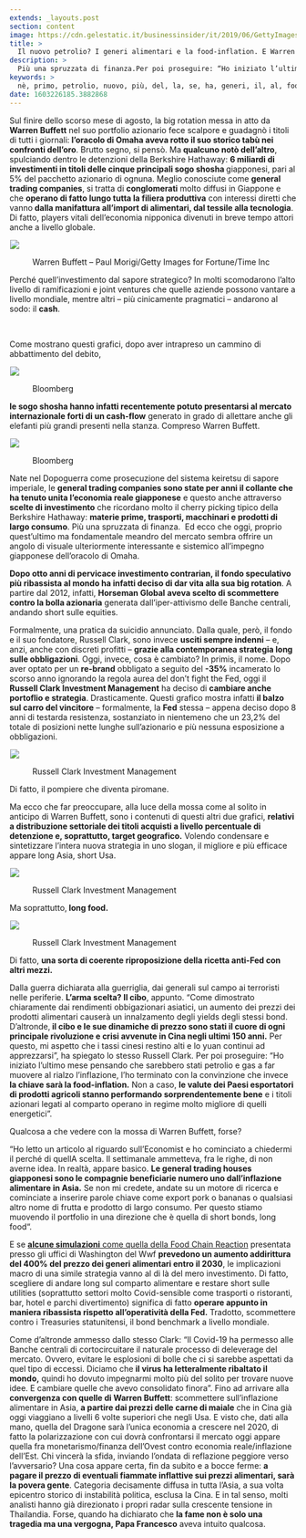 ```yaml
--- 
extends: _layouts.post 
section: content 
image: https://cdn.gelestatic.it/businessinsider/it/2019/06/GettyImages-1147208439-1024x684.jpg 
title: > 
  Il nuovo petrolio? I generi alimentari e la food-inflation. E Warren Buffett se n’è accorto per primo 
description: > 
  Più una spruzzata di finanza.Per poi proseguire: “Ho iniziato l’ultimo mese pensando che sarebbero stati petrolio e gas a far muovere al rialzo l’inflazione, l’ho terminato con la convinzione che invece la chiave sarà la food-inflation.Come d’altronde ammesso dallo stesso Clark: “Il Covid-19 ha permesso alle Banche centrali di cortocircuitare il naturale processo di deleverage del mercato.Diciamo che il virus ha letteralmente ribaltato il mondo, quindi ho dovuto impegnarmi molto più del solito per trovare nuove idee.Forse, quando ha dichiarato che la fame non è solo una tragedia ma una vergogna, Papa Francesco aveva intuito qualcosa. 
keywords: > 
  nè, primo, petrolio, nuovo, più, del, la, se, ha, generi, il, al, foodinflation, che, le, una, warren, di 
date: 1603226185.3882868 
--- 
```

<div><p>Sul finire dello scorso mese di agosto, la big rotation messa in atto da <strong>Warren Buffett</strong> nel suo portfolio azionario fece scalpore e guadagn&#242; i titoli di tutti i giornali:<strong> l&#8217;oracolo di Omaha aveva rotto il suo storico tab&#249; nei confronti dell&#8217;oro</strong>. Brutto segno, si pens&#242;. Ma<strong> qualcuno not&#242; dell&#8217;altro</strong>, spulciando dentro le detenzioni della Berkshire Hathaway: <strong>6 miliardi di investimenti in titoli delle cinque principali sogo shosha </strong>giapponesi, pari al 5% del pacchetto azionario di ognuna. Meglio conosciute come <strong>general trading companies</strong>, si tratta di <strong>conglomerati</strong> molto diffusi in Giappone e che <strong>operano di fatto lungo tutta la filiera produttiva</strong> con interessi diretti che vanno<strong> dalla manifattura all&#8217;import di alimentari, dal tessile alla tecnologia</strong>. Di fatto, players vitali dell&#8217;economia nipponica divenuti in breve tempo attori anche a livello globale.</p><p id="adv-Middle1-dev"></p>
 <img src="data:image/gif;base64,R0lGODlhAQABAIAAAAAAAAAAACH5BAEAAAAALAAAAAABAAEAAAICRAEAOw=="><img src="https://cdn.gelestatic.it/businessinsider/it/2019/12/GettyImages-492446712-1024x683.jpg"><dl><dt></dt><dd>Warren Buffett &#8211; Paul Morigi/Getty Images for Fortune/Time Inc</dd> <dt id="image-source"></dt> 	</dl><p id="adv-Bottom"></p>
<p>Perch&#233; quell&#8217;investimento dal sapore strategico? In molti scomodarono l&#8217;alto livello di ramificazioni e joint ventures che quelle aziende possono vantare a livello mondiale, mentre altri &#8211; pi&#249; cinicamente pragmatici &#8211; andarono al sodo: il <strong>cash</strong>.</p><p>&#160;</p><p>Come mostrano questi grafici, dopo aver intrapreso un cammino di abbattimento del debito,</p><p id="advHook-x21"></p>
 <img src="data:image/gif;base64,R0lGODlhAQABAIAAAAAAAAAAACH5BAEAAAAALAAAAAABAAEAAAICRAEAOw=="><img src="https://cdn.gelestatic.it/businessinsider/it/2020/10/Trading_houses1.jpg"><dl><dt></dt><dd>Bloomberg</dd> <dt id="image-source"></dt> 	</dl><p><strong>le sogo shosha hanno infatti recentemente potuto presentarsi al mercato internazionale forti di un cash-flow</strong> generato in grado di allettare anche gli elefanti pi&#249; grandi presenti nella stanza. Compreso Warren Buffett.</p>
 <img src="data:image/gif;base64,R0lGODlhAQABAIAAAAAAAAAAACH5BAEAAAAALAAAAAABAAEAAAICRAEAOw=="><img src="https://cdn.gelestatic.it/businessinsider/it/2020/10/Trading_houses2.jpg"><dl><dt></dt><dd>Bloomberg</dd> <dt id="image-source"></dt> 	</dl><p>Nate nel Dopoguerra come prosecuzione del sistema keiretsu di sapore imperiale, le <strong>general trading companies sono state per anni il collante che ha tenuto unita l&#8217;economia reale giapponese</strong> e questo anche attraverso <strong>scelte di investimento</strong> che ricordano molto il cherry picking tipico della Berkshire Hathaway: <strong>materie prime, trasporti, macchinari e prodotti di largo consumo</strong>. Pi&#249; una spruzzata di finanza.&#160; Ed ecco che oggi, proprio quest&#8217;ultimo ma fondamentale meandro del mercato sembra offrire un angolo di visuale ulteriormente interessante e sistemico all&#8217;impegno giapponese dell&#8217;oracolo di Omaha.</p>
<p><strong> Dopo otto anni di pervicace investimento contrarian, il fondo speculativo pi&#249; ribassista al mondo ha infatti deciso di dar vita alla sua big rotation</strong>. A partire dal 2012, infatti, <strong>Horseman Global</strong> <strong>aveva scelto di scommettere contro la bolla azionaria</strong> generata dall&#8217;iper-attivismo delle Banche centrali, andando short sulle equities.</p>
<p>Formalmente, una pratica da suicidio annunciato. Dalla quale, per&#242;, il fondo e il suo fondatore, Russell Clark, sono invece <strong>usciti sempre indenni</strong> &#8211; e, anzi, anche con discreti profitti &#8211; <strong>grazie alla contemporanea strategia long sulle obbligazioni</strong>. Oggi, invece, cosa &#232; cambiato? In primis, il nome. Dopo aver optato per un <strong>re-brand</strong> obbligato a seguito del <strong>-35%</strong> incamerato lo scorso anno ignorando la regola aurea del don&#8217;t fight the Fed, oggi il <strong>Russell Clark Investment Management</strong> ha deciso di <strong>cambiare anche portoflio e strategia</strong>. Drasticamente. Questi grafico mostra infatti <strong>il balzo sul carro del vincitore</strong> &#8211; formalmente, la <strong>Fed</strong> stessa &#8211; appena deciso dopo 8 anni di testarda resistenza, sostanziato in nientemeno che un 23,2% del totale di posizioni nette lunghe sull&#8217;azionario e pi&#249; nessuna esposizione a obbligazioni.</p>
 <img src="data:image/gif;base64,R0lGODlhAQABAIAAAAAAAAAAACH5BAEAAAAALAAAAAABAAEAAAICRAEAOw=="><img src="https://cdn.gelestatic.it/businessinsider/it/2020/10/Horseman1.jpg"><dl><dt></dt><dd>Russell Clark Investment Management</dd> <dt id="image-source"></dt> 	</dl><p>Di fatto, il pompiere che diventa piromane.</p>
<p>Ma ecco che far preoccupare, alla luce della mossa come al solito in anticipo di Warren Buffett, sono i contenuti di questi altri due grafici, <strong>relativi a distribuzione settoriale dei titoli acquisti a livello percentuale di detenzione e, soprattutto, target geografico.</strong> Volendo condensare e sintetizzare l&#8217;intera nuova strategia in uno slogan, il migliore e pi&#249; efficace appare long Asia, short Usa.</p>
 <img src="data:image/gif;base64,R0lGODlhAQABAIAAAAAAAAAAACH5BAEAAAAALAAAAAABAAEAAAICRAEAOw=="><img src="https://cdn.gelestatic.it/businessinsider/it/2020/10/Horseman2.jpg"><dl><dt></dt><dd>Russell Clark Investment Management</dd> <dt id="image-source"></dt> 	</dl><p>Ma soprattutto,<strong> long food.</strong></p>
 <img src="data:image/gif;base64,R0lGODlhAQABAIAAAAAAAAAAACH5BAEAAAAALAAAAAABAAEAAAICRAEAOw=="><img src="https://cdn.gelestatic.it/businessinsider/it/2020/10/Horseman3-779x1024.jpg"><dl><dt></dt><dd>Russell Clark Investment Management</dd> <dt id="image-source"></dt> 	</dl><p>Di fatto, <strong>una sorta di coerente riproposizione della ricetta anti-Fed con altri mezzi.</strong></p>
<p>Dalla guerra dichiarata alla guerriglia, dai generali sul campo ai terroristi nelle periferie. <strong>L&#8217;arma scelta? Il cibo</strong>, appunto. &#8220;Come dimostrato chiaramente dai rendimenti obbigazionari asiatici, un aumento dei prezzi dei prodotti alimentari causer&#224; un innalzamento degli yields degli stessi bond. D&#8217;altronde,<strong> il cibo e le sue dinamiche di prezzo sono stati il cuore di ogni principale rivoluzione e crisi avvenute in Cina negli ultimi 150 anni.</strong> Per questo, mi aspetto che i tassi cinesi restino alti e lo yuan continui ad apprezzarsi&#8221;, ha spiegato lo stesso Russell Clark. Per poi proseguire: &#8220;Ho iniziato l&#8217;ultimo mese pensando che sarebbero stati petrolio e gas a far muovere al rialzo l&#8217;inflazione, l&#8217;ho terminato con la convinzione che invece <strong>la chiave sar&#224; la food-inflation.</strong> Non a caso, <strong>le valute dei Paesi esportatori di prodotti agricoli stanno performando sorprendentemente bene</strong> e i titoli azionari legati al comparto operano in regime molto migliore di quelli energetici&#8221;.</p>
<p>Qualcosa a che vedere con la mossa di Warren Buffett, forse?</p>
<p>&#8220;Ho letto un articolo al riguardo sull&#8217;Economist e ho cominciato a chiedermi il perch&#233; di quellA scelta. Il settimanale ammetteva, fra le righe, di non averne idea. In realt&#224;, appare basico. <strong>Le general trading houses giapponesi sono le compagnie beneficiarie numero uno dall&#8217;inflazione alimentare in Asia.</strong> Se non mi credete, andate su un motore di ricerca e cominciate a inserire parole chiave come export pork o bananas o qualsiasi altro nome di frutta e prodotto di largo consumo. Per questo stiamo muovendo il portfolio in una direzione che &#232; quella di short bonds, long food&#8220;.</p>
<p>E se <a href="https://www.cargill.com/story/food-chain-reaction-simulation-ends-with-global-carbon-tax" target="_blank"><strong>alcune simulazioni</strong> come quella della Food Chain Reaction</a> presentata presso gli uffici di Washington del Wwf <strong>prevedono un aumento addirittura del 400% del prezzo dei generi alimentari entro il 2030</strong>, le implicazioni macro di una simile strategia vanno al di l&#224; del mero investimento. Di fatto, scegliere di andare long sul comparto alimentare e restare short sulle utilities (soprattutto settori molto Covid-sensible come trasporti o ristoranti, bar, hotel e parchi divertimento) significa di fatto <strong>operare appunto in maniera ribassista rispetto all&#8217;operativit&#224; della Fed.</strong> Tradotto, scommettere contro i Treasuries statunitensi, il bond benchmark a livello mondiale.</p>
<p>Come d&#8217;altronde ammesso dallo stesso Clark: &#8220;Il Covid-19 ha permesso alle Banche centrali di cortocircuitare il naturale processo di deleverage del mercato. Ovvero, evitare le esplosioni di bolle che ci si sarebbe aspettati da quel tipo di eccessi. Diciamo che <strong>il virus ha letteralmente ribaltato il mondo,</strong> quindi ho dovuto impegnarmi molto pi&#249; del solito per trovare nuove idee. E cambiare quelle che avevo consolidato finora&#8221;. Fino ad arrivare alla <strong>convergenza con quelle di Warren Buffett</strong>: scommettere sull&#8217;inflazione alimentare in Asia, <strong>a partire dai prezzi delle carne di maiale</strong> che in Cina gi&#224; oggi viaggiano a livelli 6 volte superiori che negli Usa. E visto che, dati alla mano, quella del Dragone sar&#224; l&#8217;unica economia a crescere nel 2020, di fatto la polarizzazione con cui dovr&#224; confrontarsi il mercato oggi appare quella fra monetarismo/finanza dell&#8217;Ovest contro economia reale/inflazione dell&#8217;Est. Chi vincer&#224; la sfida, inviando l&#8217;ondata di reflazione peggiore verso l&#8217;avversario? Una cosa appare certa, fin da subito e a bocce ferme: <strong>a pagare il prezzo di eventuali fiammate inflattive sui prezzi alimentari, sar&#224; la povera gente</strong>. Categoria decisamente diffusa in tutta l&#8217;Asia, a sua volta epicentro storico di instabilit&#224; politica, esclusa la Cina. E in tal senso, molti analisti hanno gi&#224; direzionato i propri radar sulla crescente tensione in Thailandia. Forse, quando ha dichiarato che <strong>la fame non &#232; solo una tragedia ma una vergogna, Papa Francesco</strong> aveva intuito qualcosa.</p>
</div>